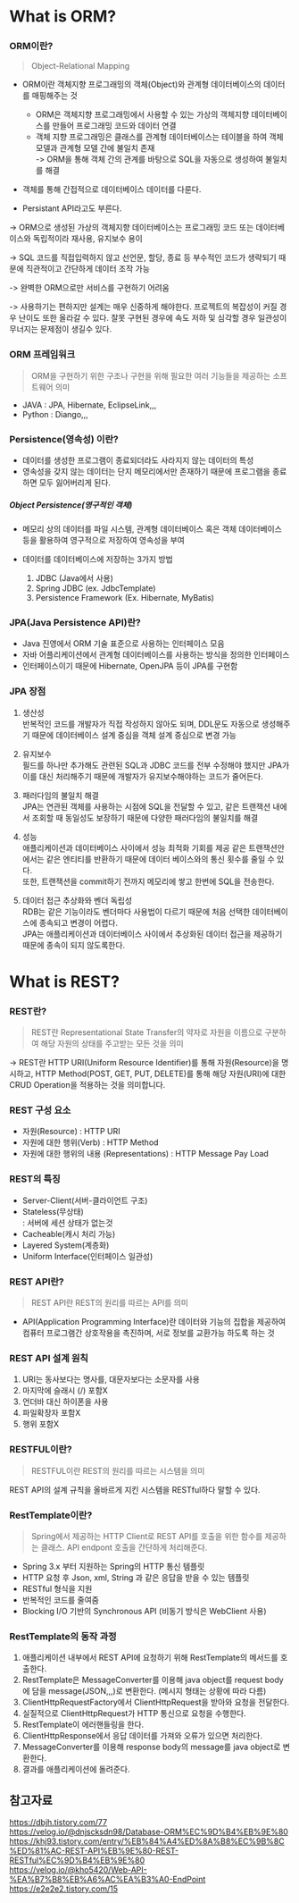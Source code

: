 # What is ORM?

### ORM이란?
>Object-Relational Mapping

- ORM이란 객체지향 프로그래밍의 객체(Object)와 관계형 데이터베이스의 데이터를  매핑해주는 것
     - ORM은 객체지향 프로그래밍에서 사용할 수 있는 가상의 객체지향 데이터베이스를 만들어 프로그래밍 코드와 데이터 연결
    - 객체 지향 프로그래밍은 클래스를 관계형 데이터베이스는 테이블을 하여 객체 모델과 관계형 모델 간에 불일치 존재 </br>
-> ORM을 통해 객체 간의 관계를 바탕으로 SQL을 자동으로 생성하여 불일치를 해결

- 객체를 통해 간접적으로 데이터베이스 데이터를 다룬다.

- Persistant API라고도 부른다.

-> ORM으로 생성된 가상의 객체지향 데이터베이스는 프로그래밍 코드 또는 데이터베이스와 독립적이라 재사용, 유지보수 용이

-> SQL 코드를 직접입력하지 않고 선언문, 할당, 종료 등 부수적인 코드가 생략되기 때문에 직관적이고 간단하게 데이터 조작 가능

-> 완벽한 ORM으로만 서비스를 구현하기 어려움

-> 사용하기는 편하지만 설계는 매우 신중하게 해야한다. 
프로젝트의 복잡성이 커질 경우 난이도 또한 올라갈 수 있다.
잘못 구현된 경우에 속도 저하 및 심각할 경우 일관성이 무너지는 문제점이 생길수 있다.


### ORM 프레임워크
> ORM을 구현하기 위한 구조나 구현을 위해 필요한 여러 기능들을 제공하는 소프트웨어 의미
- JAVA : JPA, Hibernate, EclipseLink,,,
- Python : Diango,,,

### Persistence(영속성) 이란?
- 데이터를 생성한 프로그램이 종료되더라도 사라지지 않는 데이터의 특성
- 영속성을 갖지 않는 데이터는 단지 메모리에서만 존재하기 때문에 프로그램을 종료하면 모두 잃어버리게 된다.

##### Object Persistence(영구적인 객체)
- 메모리 상의 데이터를 파일 시스템, 관계형 데이터베이스 혹은 객체 데이터베이스 등을 활용하여 영구적으로 저장하여 영속성을 부여

- 데이터를 데이터베이스에 저장하는 3가지 방법
    1. JDBC (Java에서 사용)
    2. Spring JDBC (ex. JdbcTemplate)
    3. Persistence Framework (Ex. Hibernate, MyBatis)

### JPA(Java Persistence API)란?
- Java 진영에서 ORM 기술 표준으로 사용하는 인터페이스 모음
- 자바 어플리케이션에서 관계형 데이터베이스를 사용하는 방식을 정의한 인터페이스
- 인터페이스이기 때문에 Hibernate, OpenJPA 등이 JPA를 구현함

### JPA 장점

1. 생산성 </br>
반복적인 코드를 개발자가 직접 작성하지 않아도 되며, DDL문도 자동으로 생성해주기 때문에 데이터베이스 설계 중심을 객체 설계 중심으로 변경 가능

2. 유지보수  </br>
필드를 하나만 추가해도 관련된 SQL과 JDBC 코드를 전부 수정해야 했지만 JPA가 이를 대신 처리해주기 때문에 개발자가 유지보수해야하는 코드가 줄어든다.

3. 패러다임의 불일치 해결 </br>
JPA는 연관된 객체를 사용하는 시점에 SQL을 전달할 수 있고, 같은 트랜잭션 내에서 조회할 때 동일성도 보장하기 때문에 다양한 패러다임의 불일치를 해결

4. 성능 </br>
애플리케이션과 데이터베이스 사이에서 성능 최적화 기회를 제공
같은 트랜잭션안에서는 같은 엔티티를 반환하기 때문에 데이터 베이스와의 통신 횟수를 줄일 수 있다.  </br>
또한, 트랜잭션을 commit하기 전까지 메모리에 쌓고 한번에 SQL을 전송한다.

5. 데이터 접근 추상화와 벤더 독립성 </br>
RDB는 같은 기능이라도 벤더마다 사용법이 다르기 때문에 처음 선택한 데이터베이스에 종속되고 변경이 어렵다.  </br>JPA는 애플리케이션과 데이터베이스 사이에서 추상화된 데이터 접근을 제공하기 때문에 종속이 되지 않도록한다.

# What is REST?
### REST란?
>REST란 Representational State Transfer의 약자로 자원을 이름으로 구분하여 해당 자원의 상태를 주고받는 모든 것을 의미

-> REST란 
HTTP URI(Uniform Resource Identifier)를 통해 자원(Resource)을 명시하고,
HTTP Method(POST, GET, PUT, DELETE)를 통해 해당 자원(URI)에 대한 CRUD Operation을 적용하는 것을 의미합니다.

### REST 구성 요소
- 자원(Resource) : HTTP URI
- 자원에 대한 행위(Verb) : HTTP Method
- 자원에 대한 행위의 내용 (Representations) : HTTP Message Pay Load

### REST의 특징
- Server-Client(서버-클라이언트 구조)
- Stateless(무상태)
</BR> : 서버에 세션 상태가 없는것
- Cacheable(캐시 처리 가능)
- Layered System(계층화)
- Uniform Interface(인터페이스 일관성)

### REST API란?
> REST API란 REST의 원리를 따르는 API를 의미
- API(Application Programming Interface)란
데이터와 기능의 집합을 제공하여 컴퓨터 프로그램간 상호작용을 촉진하며, 서로 정보를 교환가능 하도록 하는 것

### REST API 설계 원칙
1. URI는 동사보다는 명사를, 대문자보다는 소문자를 사용
2. 마지막에 슬래시 (/) 포함X
3. 언더바 대신 하이폰을 사용
4. 파일확장자 포함X
5. 행위 포함X

### RESTFUL이란?
> RESTFUL이란 REST의 원리를 따르는 시스템을 의미

REST API의 설계 규칙을 올바르게 지킨 시스템을 RESTful하다 말할 수 있다.

### RestTemplate이란?
>Spring에서 제공하는 HTTP Client로 REST API를 호출을 위한 함수를 제공하는 클래스.
API endpont 호출을 간단하게 처리해준다.

- Spring 3.x 부터 지원하는 Spring의 HTTP 통신 템플릿
- HTTP 요청 후 Json, xml, String 과 같은 응답을 받을 수 있는 템플릿
- RESTful 형식을 지원
- 반복적인 코드를 줄여줌
- Blocking I/O 기반의 Synchronous API (비동기 방식은 WebClient 사용)

### RestTemplate의 동작 과정
1. 애플리케이션 내부에서 REST API에 요청하기 위해 RestTemplate의 메서드를 호출한다.
2. RestTemplate은 MessageConverter를 이용해 java object를 request body에 담을 message(JSON,,,)로 변환한다. (메시지 형태는 상황에 따라 다름)
3. ClientHttpRequestFactory에서 ClientHttpRequest을 받아와 요청을 전달한다.
4. 실질적으로 ClientHttpRequest가 HTTP 통신으로 요청을 수행한다.
5. RestTemplate이 에러핸들링을 한다.
6. ClientHttpResponse에서 응답 데이터를 가져와 오류가 있으면 처리한다.
7. MessageConverter를 이용해 response body의 message를 java object로 변환한다.
8. 결과를 애플리케이션에 돌려준다.
 
## 참고자료
https://dbjh.tistory.com/77 </br>
https://velog.io/@dnjscksdn98/Database-ORM%EC%9D%B4%EB%9E%80 </br>
https://khj93.tistory.com/entry/%EB%84%A4%ED%8A%B8%EC%9B%8C%ED%81%AC-REST-API%EB%9E%80-REST-RESTful%EC%9D%B4%EB%9E%80 </br>
https://velog.io/@kho5420/Web-API-%EA%B7%B8%EB%A6%AC%EA%B3%A0-EndPoint </br>
https://e2e2e2.tistory.com/15 
